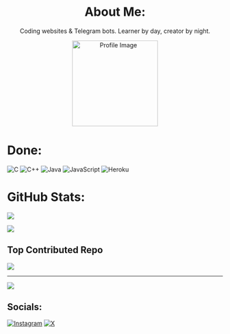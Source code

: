 
  
</p>

<h1 align="center">About Me:</h1>
<p align="center">Coding websites & Telegram bots. Learner by day, creator by night.</p>
<p align="center">
<img src="https://github.com/Mayforhern/Mayforhern/assets/144929530/a29dbf64-dcb2-4258-bc2c-c9dd9dfc82e8" alt="Profile Image" width="200" height="200">




# Done:
![C](https://img.shields.io/badge/c-%2300599C.svg?style=plastic&logo=c&logoColor=white) ![C++](https://img.shields.io/badge/c++-%2300599C.svg?style=plastic&logo=c%2B%2B&logoColor=white) ![Java](https://img.shields.io/badge/java-%23ED8B00.svg?style=plastic&logo=openjdk&logoColor=white) ![JavaScript](https://img.shields.io/badge/javascript-%23323330.svg?style=plastic&logo=javascript&logoColor=%23F7DF1E) ![Heroku](https://img.shields.io/badge/heroku-%23430098.svg?style=plastic&logo=heroku&logoColor=white)


#  GitHub Stats:
![](https://github-readme-streak-stats.herokuapp.com/?user=mayank19115&theme=dark&hide_border=false)<br/>

![](https://github-readme-stats.vercel.app/api/top-langs/?username=mayforhern&theme=dark&hide_border=false&include_all_commits=true&count_private=true&layout=compact)

##  Top Contributed Repo
![](https://github-contributor-stats.vercel.app/api?username=mayforhern&limit=5&theme=dark&combine_all_yearly_contributions=true)

---
[![](https://visitcount.itsvg.in/api?id=mayforhern&icon=0&color=0)](https://visitcount.itsvg.in)


##  Socials:
[![Instagram](https://img.shields.io/badge/Instagram-%23E4405F.svg?logo=Instagram&logoColor=white)](https://instagram.com/oen.py) [![X](https://img.shields.io/badge/X-black.svg?logo=X&logoColor=white)](https://x.com/dindoire) 
